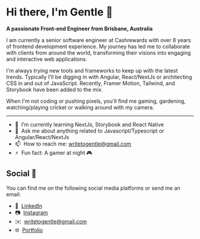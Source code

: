 # Hi there, I'm Gentle 👋

<strong>A passionate Front-end Engineer from Brisbane, Australia</strong>

I am currently a senior software engineer at Cashrewards with over 8 years of frontend development experience. My journey has led me to collaborate with clients from around the world, transforming their visions into engaging and interactive web applications.

I'm always trying new tools and frameworks to keep up with the latest trends. Typically I'll be digging in with Angular, React/NextJs or architecting CSS in and out of JavaScript.
Recently, Framer Motion, Tailwind, and Storybook have been added to the mix.

When I'm not coding or pushing pixels, you'll find me gaming, gardening, watching/playing cricket or walking around with my camera.

<hr />

- 🌱 &nbsp;I’m currently learning NextJs, Storybook and React Native
- 💬 &nbsp;Ask me about anything related to Javascript/Typescript or Angular/React/NextJs
- 📫 &nbsp;How to reach me: [writetogentle@gmail.com](mailto:writetogentle@gmail.com)
- ⚡ &nbsp;Fun fact: A gamer at night 🎮

## Social 📱

You can find me on the following social media platforms or send me an email:

- 👔 &nbsp;[LinkedIn](https://www.linkedin.com/in/gentle/)
- 📷 &nbsp;[Instagram](https://www.instagram.com/_gentlejoseph)
- ✉️ &nbsp;[writetogentle@gmail.com](mailto:writetogentle@gmail.com)
- 🌐 &nbsp;[Portfolio](https://gentlejoseph.com/)
